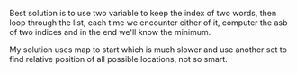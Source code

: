 Best solution is to use two variable to keep the index of two words, then loop through the list, each time we encounter either of it, computer the asb of two indices and in the end we'll know the minimum.

My solution uses map to start which is much slower and use another set to find relative position of all possible locations, not so smart.
